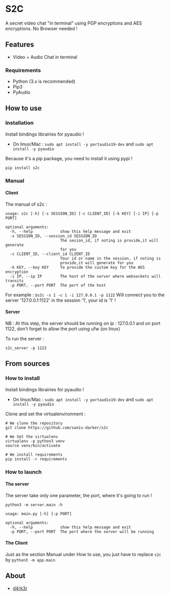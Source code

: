 # S2C

A secret video chat "in terminal" using PGP encryptions and AES encryptions.
No Browser needed !

## Features

- Video + Audio Chat in terminal

### Requirements

- Python (3.x is recommended)
- Pip3
- PyAudio

## How to use

### Installation

Install bindings librairies for pyaudio !
- On linux/Mac : `sudo apt install -y portaudio19-dev` and `sudo apt install -y pyaudio`


Because it's a pip package, you need to install it using pypi !
```shell
pip install s2c
```

### Manual

#### Client 

The manual of s2c :
```shell
usage: s2c [-h] [-s SESSION_ID] [-c CLIENT_ID] [-k KEY] [-i IP] [-p PORT]

optional arguments:
  -h, --help            show this help message and exit
  -s SESSION_ID, --session_id SESSION_ID
                        The sesion_id, if noting is provide,it will generate
                        for you
  -c CLIENT_ID, --client_id CLIENT_ID
                        Your id or name in the session, if noting is
                        provide,it will generate for you
  -k KEY, --key KEY     To provide the custom key for the AES encryption
  -i IP, --ip IP        The host of the server where websockets will transits
  -p PORT, --port PORT  The port of the host
```

For example : `$s2c -s 1 -c 1 -i 127.0.0.1 -p 1122`
Will connect you to the server '127.0.0.1:1122' in the session '1', your id is '1' !

#### Server

NB : At this step, the server should be running on ip : 127.0.0.1 and on port 1122, don't forget to allow the port using ufw (on linux)

To run the server :
```
s2c_server -p 1122
```

## From sources

### How to install

Install bindings librairies for pyaudio !
- On linux/Mac : `sudo apt install -y portaudio19-dev` and `sudo apt install -y pyaudio`

Clone and set the virtualenvironment :
```shell
# We clone the repository
git clone https://github.com/sanix-darker/s2c

# We Set the virtualenv
virtualenv -p python3 venv
source venv/bin/activate

# We install requirements
pip install -r requirements
```

### How to launch

#### The server

The server take only one parameter, the port, where it's going to run !
```shell
python3 -m server.main -h

usage: main.py [-h] [-p PORT]

optional arguments:
  -h, --help            show this help message and exit
  -p PORT, --port PORT  The port where the server will be running
```

#### The Client

Just as the section Manual under How to use, you just have to replace `s2c` by `python3 -m app.main`

## About

- [d4rk3r](https://github,com/sanix-darker)


